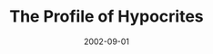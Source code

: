 ---
layout: message
category: message
series: "House of Hypocrites"
title: "The Profile of Hypocrites"
date: 2002-09-01
audio-description: "Hypocrisy is everywhere. Let's look at how we all help to build this house of hypocrites."
audio: "http://www.crossroads.net/audio/2002/House_of_Hypocrites/House_Of_Hypocrites_03_Profile_09-01-02_Tome.mp3"
audio-title: "The Profile of Hypocrites"
audio-duration: "37:47"
---